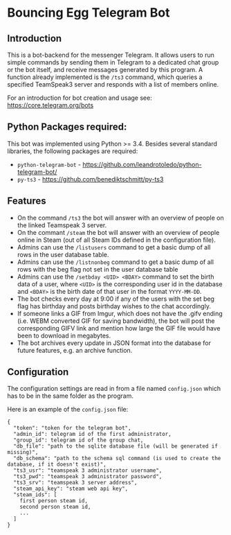 # Bouncing Egg Telegram Bot

## Introduction

This is a bot-backend for the messenger Telegram. It allows users to run simple commands by sending them in Telegram to a dedicated chat group or the bot itself, and receive messages generated by this program. A function already implemented is the `/ts3` command, which queries a specified TeamSpeak3 server and responds with a list of members online.

For an introduction for bot creation and usage see: https://core.telegram.org/bots

## Python Packages required:

This bot was implemented using Python >= 3.4. Besides several standard libraries, the following packages are required:

* `python-telegram-bot` - https://github.com/leandrotoledo/python-telegram-bot/
* `py-ts3` - https://github.com/benediktschmitt/py-ts3

## Features

* On the command `/ts3` the bot will answer with an overview of people on the linked Teamspeak 3 server.
* On the commant `/steam` the bot will answer with an overview of people online in Steam (out of all Steam IDs defined in the configuration file).
* Admins can use the `/listusers` command to get a basic dump of all rows in the user database table.
* Admins can use the `/listnonbeg` command to get a basic dump of all rows with the beg flag not set in the user database table
* Admins can use the `/setbday <UID> <BDAY>` command to set the birth data of a user, where `<UID>` is the corresponding user id in the database and `<BDAY>` is the birth date of that user in the format `YYYY-MM-DD`.
* The bot checks every day at 9:00 if any of the users with the set beg flag has birthday and posts birthday wishes to the chat accordingly.
* If someone links a GIF from Imgur, which does not have the .gifv ending (i.e. WEBM converted GIF for saving bandwidth), the bot will post the corresponding GIFV link and mention how large the GIF file would have been to download in megabytes.
* The bot archives every update in JSON format into the database for future features, e.g. an archive function.

## Configuration

The configuration settings are read in from a file named `config.json` which has to be in the same folder as the program.

Here is an example of the `config.json` file:

```
{
  "token": "token for the telegram bot",
  "admin_id": telegram id of the first administrator,
  "group_id": telegram id of the group chat,
  "db_file": "path to the sqlite database file (will be generated if missing)",
  "db_schema": "path to the schema sql command (is used to create the database, if it doesn't exist)",
  "ts3_usr": "teamspeak 3 administrator username",
  "ts3_pwd": "teamspeak 3 administrator password",
  "ts3_srv": "teamspeak 3 server address",
  "steam_api_key": "steam web api key",
  "steam_ids": [
    first person steam id,
    second person steam id,
    ...
  ]
}
```
